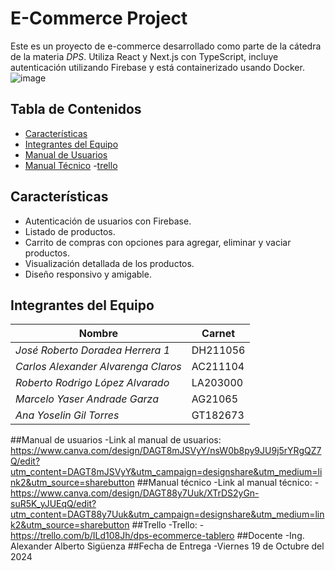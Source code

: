 # E-Commerce Project

Este es un proyecto de e-commerce desarrollado como parte de la cátedra de la materia *DPS*. Utiliza React y Next.js con TypeScript, incluye autenticación utilizando Firebase y está containerizado usando Docker.
![image](https://user-images.githubusercontent.com/79995182/188522186-37932faa-4194-4c29-b288-f1530fa68e41.png)

## Tabla de Contenidos

- [Características](#características)
- [Integrantes del Equipo](#integrantes-del-equipo)
- [Manual de Usuarios](#manual-de-usuario)
- [Manual Técnico](#manual-tecnico)
-[trello](#trello)


## Características

- Autenticación de usuarios con Firebase.
- Listado de productos.
- Carrito de compras con opciones para agregar, eliminar y vaciar productos.
- Visualización detallada de los productos.
- Diseño responsivo y amigable.

## Integrantes del Equipo
| Nombre             | Carnet                      |
|--------------------|-------------------------|
| *José Roberto Doradea Herrera 1*   | DH211056 |
| *Carlos Alexander Alvarenga Claros*   | AC211104 |
| *Roberto Rodrigo López Alvarado*   | LA203000 |
| *Marcelo Yaser Andrade Garza*   | AG21065 |
| *Ana Yoselin Gil Torres*   | GT182673 |

##Manual de usuarios 
-Link al manual de usuarios:
https://www.canva.com/design/DAGT8mJSVyY/nsW0b8py9JU9j5rYRgQZ7Q/edit?utm_content=DAGT8mJSVyY&utm_campaign=designshare&utm_medium=link2&utm_source=sharebutton
##Manual técnico
-Link al manual técnico:
-https://www.canva.com/design/DAGT88y7Uuk/XTrDS2yGn-suR5K_yJUEqQ/edit?utm_content=DAGT88y7Uuk&utm_campaign=designshare&utm_medium=link2&utm_source=sharebutton
##Trello
-Trello: 
-https://trello.com/b/ILd108Jh/dps-ecommerce-tablero
##Docente 
-Ing. Alexander Alberto Sigüenza 
##Fecha de Entrega
-Viernes 19 de Octubre del 2024
